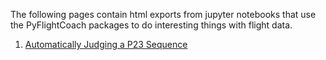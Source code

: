 
The following pages contain html exports from jupyter notebooks that use the PyFlightCoach packages to do interesting things with flight data. 

1. [Automatically Judging a P23 Sequence](https://pyflightcoach.github.io/PyFlightCoach/p23_analysis.html)